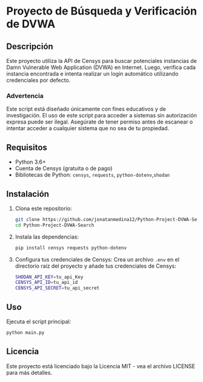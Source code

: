 # Proyecto de Búsqueda y Verificación de DVWA

## Descripción
Este proyecto utiliza la API de Censys para buscar potenciales instancias de Damn Vulnerable Web Application (DVWA) en Internet. Luego, verifica cada instancia encontrada e intenta realizar un login automático utilizando credenciales por defecto.

### Advertencia
Este script está diseñado únicamente con fines educativos y de investigación. El uso de este script para acceder a sistemas sin autorización expresa puede ser ilegal. Asegúrate de tener permiso antes de escanear o intentar acceder a cualquier sistema que no sea de tu propiedad.

## Requisitos

- Python 3.6+
- Cuenta de Censys (gratuita o de pago)
- Bibliotecas de Python: `censys`, `requests`, `python-dotenv`,`shodan`

## Instalación

1. Clona este repositorio:
    ```bash
    git clone https://github.com/jonatanmedina12/Python-Project-DVWA-Search.git
    cd Python-Project-DVWA-Search
    ```

2. Instala las dependencias:
    ```bash
    pip install censys requests python-dotenv
    ```

3. Configura tus credenciales de Censys:
    Crea un archivo `.env` en el directorio raíz del proyecto y añade tus credenciales de Censys:
    ```bash
    SHODAN_API_KEY=tu_api_Key
    CENSYS_API_ID=tu_api_id
    CENSYS_API_SECRET=tu_api_secret
    ```

## Uso

Ejecuta el script principal:
```bash
python main.py
```
## Licencia
Este proyecto está licenciado bajo la Licencia MIT - vea el archivo LICENSE para más detalles.
